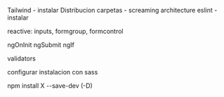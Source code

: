 Tailwind - instalar
Distribucion carpetas - screaming architecture
eslint - instalar

reactive: inputs, formgroup, formcontrol

ngOnInit
ngSubmit
ngIf

validators

configurar instalacion con sass

npm install X --save-dev (-D)